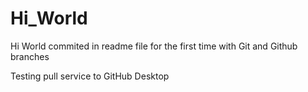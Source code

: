 # Hi_World
 Hi World commited in readme file for the first time with Git and Github branches
 
 Testing pull service to GitHub Desktop
